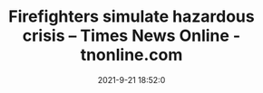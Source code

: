 ---
"title": "Firefighters simulate hazardous crisis – Times News Online - tnonline.com"
"date": "2021-9-21 18:52:0"
"feed_name": "GOOGLENEWSINDUSTRIAL"
"feed_website": "https://news.google.com/search?q=industrial%2Bincident&hl=en-US&gl=US&ceid=US:en"
"feed_rss": "https://news.google.com/rss/search?q=industrial%2Bincident&hl=en-US&gl=US&ceid=US:en"
"link": "https://www.tnonline.com/20210921/firefighters-simulate-hazardous-crisis/"
"file": "_posts/2021-1-1-e05efbb326a6b5020cff16f6155c3ccd23cf6b13.md"
"accident": "0"
"drilling": "0"
"dead": "0"
"injured": "0"
"where": "unknown site"
---